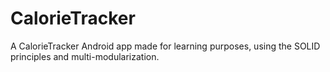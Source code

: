 <h1>CalorieTracker</h1>

A CalorieTracker Android app made for learning purposes, using the SOLID principles and multi-modularization.